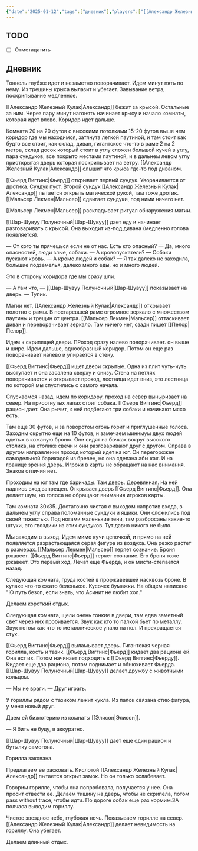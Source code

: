 ```yaml
---
{"date":"2025-01-12","tags":["дневник"],"players":["[[Александр Железный Кулак]]","[[Мальсер Лекмен]]","[[Фьерд Виггинс]]","[[Шар-Шувуу Полуночный]]"],"campaign":"Школа приключенцев Безелота. Переплетенные судьбы","world-date":null,"world-time-start":null,"dg-publish":true,"previous-session":"[[5 января 2025]]","next-session":"[[16 февраля 2025]]","permalink":"/12-yanvarya-2025/","dgPassFrontmatter":true}
---
```



## TODO
- [ ] Отметадатить

## Дневник
Тоннель глубже идет и незаметно поворачивает. Идем минут пять по нему. 
Из трещины крыса вылазит и убегает. Завывание ветра, поскрипывание медленное. 

[[Александр Железный Кулак\|Александр]] бежит за крысой. Остальные за ним. Через пару минут нагонять начинает крысу и начало комнаты, которая идет влево. Коридор идет дальше.

Комната 20 на 20 футов с высокими потолками 15-20 футов выше чем коридор где мы находимся, затянута легкой паутиной, и там стоит как будто все стоит, как склад, диван, гигантское что-то в раме 2 на 2 метра, склад досок который стоит в углу сложен большой кучей в углу, пара сундуков, все покрыто местами паутиной, и в дальнем левом углу приоткрытая дверь которая поскрипывает на ветру. [[Александр Железный Кулак\|Александр]] слышит что крыса где-то под диваном. 

[[Фьерд Виггинс\|Фьерд]] открывает первый сундук. Уворачивается от дротика. Сундук пуст. Второй сундук [[Александр Железный Кулак\|Александр]] пытается открыть магической рукой, там тоже дротик. [[Мальсер Лекмен\|Мальсер]] сдвигает сундуки, под ними ничего нет.

[[Мальсер Лекмен\|Мальсер]] раскладывает ритуал обнаружения магии.

[[Шар-Шувуу Полуночный\|Шар-Шувуу]] дает еду и начинает разговаривать с крысой. Она выходит из-под дивана (медленно голова появляется). 

— От кого ты прячешься если не от нас. Есть кто опасный?
— Да, много опасностей, люди злые, собаки. 
— А кровопускатели?
— Собаки пускают кровь.
— А кроме людей и собак?
— Я так далеко не заходила, большие подземелья, далеко много еды, но и много людей. 

Это в сторону коридора где мы сразу шли. 

— А там что, — [[Шар-Шувуу Полуночный\|Шар-Шувуу]] показывает на дверь.
— Тупик. 

Магии нет, [[Александр Железный Кулак\|Александр]] открывает полотно с рамы. В постаревшей раме огромное зеркало с множеством паутины и трещин от центра. [[Мальсер Лекмен\|Мальсер]] оттаскивает диван и переворачивает зеркало. Там ничего нет, сзади пишет [[Пелор\|Пелор]].

Идем к скрипящей двери. ПРоход сразу налево поворачивает. он выше и шире. Идем дальше, однообразный коридор. Потом он еще раз поворачивает налево и упирается в стену. 

[[Фьерд Виггинс\|Фьерд]] ищет двери скрытые.  Одна из плит чуть-чуть выступает и она засалена сверху и снизу. Стена на петлях поворачивается и открывает проход, лестница идет вниз, это лестница по которой мы спустились с самого начала. 

Спускаемся назад, идем по коридору, проход на север выныривает на север. На присогнутых лапах стоит собака. [[Фьерд Виггинс\|Фьерд]] рацион дает. Она рычит, к ней подбегают три собаки и начинают мясо есть. 

Там еще 30 футов, и за поворотом огонь горит и приглушенные голоса. Заходим скрытно еще на 10 футов, и замечаем минимум двух людей одетых в кожаную броню. Они сидят на бочках вокруг высокого столика, на столике свечи и они разговаривают друг с другом. Справа в другом направлении проход который идет на юг. Он перегорожен самодельной барикадой из бревен, но она сделана абы как. И на границе зрения дверь. Игроки в карты не обращают на нас внимания. Знаков отличия нет. 

Проходим на юг там где барикады. Там дверь. Деревянная. На ней надпись вход запрещен. Открывает дверь [[Фьерд Виггинс\|Фьерд]]. Она делает шум, но голоса не обращают внимания игроков карты. 

Там комната 30х35. Достаточно чистая с выходом напротив входа, в дальнем углу справа поломанные сундуки и ящики. Они сложились под своей тяжестью. Под ногами маленькие тени, там разбросаны какие-то штуки, это гвоздики из этих сундуков. Тут давно никого не было. 

Мы заходим в выход. Идем мимо кучи цепочкой, и прямо на ней появляется разрастающаяся серая фигура из воздуха. Она резко растет в размерах. 
[[Мальсер Лекмен\|Мальсер]] теряет сознание. Броня ржавеет. [[Фьерд Виггинс\|Фьерд]] теряет сознание. Его броня тоже ржавеет. Это первый ход. Лечат еще Фьерда, и он мисти-степается назад. 

Следующая комната, груда костей в проржавевшей насквозь броне. В кулаке что-то сжато беленькое. Кусочек бумажки. На общем написано "Ю путь безоп, если знать, что Асинит не любит хол."

Делаем короткий отдых.

Следующая комната, щели очень тонкие в двери, там едва заметный свет через них пробивается. Звук как кто то палкой бьет по металлу. Звук потом как что то металлическое упало на пол. И прекращается стук.

[[Фьерд Виггинс\|Фьерд]] выламывает дверь. Гигантская черная горилла, кость и тазик. [[Фьерд Виггинс\|Фьерд]] кидает два рациона ей. Она ест их. Потом начинает подходить к [[Фьерд Виггинс\|Фьерду]]. Кидает еще два рациона, потом поднимает и обнюхивает Фьерда. [[Шар-Шувуу Полуночный\|Шар-Шувуу]] делает дружбу с животными кольцом.

— Мы не враги.
— Друг играть.

У гориллы рядом с тазиком лежит кукла. Из палок связана стик-фигура, у меня новый друг.

Даем ей бижютерию из комнаты [[Элисон\|Элисон]].

— Я бить не буду, я аккуратно.

[[Шар-Шувуу Полуночный\|Шар-Шувуу]] дает еще один рацион и бутылку самогона. 

Горилла закована.

Предлагаем ее расковать.
Кислотой [[Александр Железный Кулак\|Александр]] пытается открыт замок. 
Но он только ослабевает.

Говорим горилле, чтобы она попробовала, получается у нее. Она просит отвести ее. Делаем тишину на дверь, чтобы не скрипела, потом pass without trace, чтобы идти. По дороге собак еще раз кормим.ЗА полчаса выводим гориллу. 

Чистое звездное небо, глубокая ночь. Показываем горилле на север. [[Александр Железный Кулак\|Александр]] делает невидимость на гориллу. Она убегает.

Делаем длинный отдых.